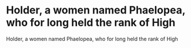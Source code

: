 # Holder, a women named Phaelopea, who for long held the rank of High

Holder, a women named Phaelopea, who for long held the rank of High